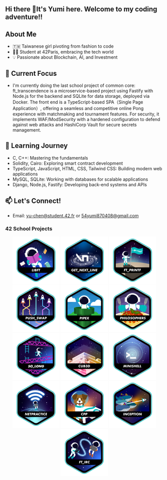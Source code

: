 ## Hi there 👋It's Yumi here. Welcome to my coding adventure!!

## About Me
- 🇹🇼 Taiwanese girl pivoting from fashion to code
- 👩‍💻 Student at 42Paris, embracing the tech world
- 💡 Passionate about Blockchain, AI, and Investment

## 🔭 Current Focus
- I'm currently doing the last school project of common core: ft_transcendence is a microservice-based project using Fastify with Node.js for the backend and SQLite for data storage, deployed via Docker.
The front end is a TypeScript-based SPA（Single Page Application）, offering a seamless and competitive online Pong experience with matchmaking and tournament features.
For security, it implements WAF/ModSecurity with a hardened configuration to defend against web attacks and HashiCorp Vault for secure secrets management.

## 🌱 Learning Journey
- C, C++: Mastering the fundamentals
- Solidity, Cairo: Exploring smart contract development
- TypeScript, JavaScript, HTML, CSS, Tailwind CSS: Building modern web applications
- MySQL, SQLite: Working with databases for scalable applications
- Django, Node.js, Fastify: Developing back-end systems and APIs

## 📫 Let's Connect!
- Email: yu-chen@student.42.fr or 54yumi870408@gmail.com

### 42 School Projects

<div align="center">

<a href="https://github.com/yumi8748/libft">![42 Badge](https://github.com/mcombeau/mcombeau/blob/main/42_badges/libfte.png)</a>
<a href="https://github.com/yumi8748/get-next-line">![42 Badge](https://github.com/mcombeau/mcombeau/blob/main/42_badges/get_next_linee.png)</a>
<a href="https://github.com/yumi8748/ft_printf">![42 Badge](https://github.com/mcombeau/mcombeau/blob/main/42_badges/ft_printfe.png)</a>
<a href="https://github.com/yumi8748/push_swap">![42 Badge](https://github.com/mcombeau/mcombeau/blob/main/42_badges/push_swape.png)</a>
<a href="https://github.com/yumi8748/pipex">![42 Badge](https://github.com/mcombeau/mcombeau/blob/main/42_badges/pipexe.png)</a>
<a href="https://github.com/yumi8748/Philosopher">![42 Badge](https://github.com/mcombeau/mcombeau/blob/main/42_badges/philosopherse.png)</a>
<a href="https://github.com/yumi8748/so_long-pac-man-">![42 Badge](https://github.com/mcombeau/mcombeau/blob/main/42_badges/so_longe.png)</a>
<a href="https://github.com/yumi8748/cub3D">![42 Badge](https://github.com/mcombeau/mcombeau/blob/main/42_badges/cub3de.png)</a>
<a href="https://github.com/yumi8748/MiniShell">![42 Badge](https://github.com/mcombeau/mcombeau/blob/main/42_badges/minishelle.png)</a>
<a> ![42 Badge](https://github.com/mcombeau/mcombeau/blob/main/42_badges/netpracticee.png)</a>
<a href="https://github.com/yumi8748/CPP09">![42 Badge](https://github.com/mcombeau/mcombeau/blob/main/42_badges/cppe.png)</a>
<a href="https://github.com/yumi8748/Inception">![42 Badge](https://github.com/mcombeau/mcombeau/blob/main/42_badges/inceptione.png)</a>
<a href="https://github.com/yumi8748/ft_irc">![42 Badge](https://github.com/mcombeau/mcombeau/blob/main/42_badges/ft_irce.png)</a>
<!-- 
<a href="https://github.com/mcombeau/inception">![42 Badge](https://github.com/mcombeau/mcombeau/blob/main/42_badges/inceptione.png)</a>
<a href="https://github.com/mcombeau/ft_transcendance">![42 Badge](https://github.com/mcombeau/mcombeau/blob/main/42_badges/ft_transcendencee.png)</a>
<a href="https://github.com/mcombeau/ft_irc">![42 Badge](https://github.com/mcombeau/mcombeau/blob/main/42_badges/ft_irce.png)</a>
<a href="https://github.com/mcombeau/fract-ol">![42 Badge](https://github.com/mcombeau/mcombeau/blob/main/42_badges/fract-ole.png)</a>
<a href="">![42 Badge](https://github.com/mcombeau/mcombeau/blob/main/42_badges/fdfn.png)</a> 
<a href="">![42 Badge](https://github.com/mcombeau/mcombeau/blob/main/42_badges/minitalkn.png)</a>
<a href="">![42 Badge](https://github.com/mcombeau/mcombeau/blob/main/42_badges/minirtn.png)</a>
<a href="">![42 Badge](https://github.com/mcombeau/mcombeau/blob/main/42_badges/ft_containersn.png)</a>
<a href="">![42 Badge](https://github.com/mcombeau/mcombeau/blob/main/42_badges/ft_servicesn.png)</a>
<a href="">![42 Badge](https://github.com/mcombeau/mcombeau/blob/main/42_badges/webservn.png)</a>

<a href="">![42 Badge](https://github.com/mcombeau/mcombeau/blob/main/42_badges/ft_transcendencen.png)</a>
<a href="">![42 Badge](https://github.com/mcombeau/mcombeau/blob/main/42_badges/common_coren.png)</a>
-->
</div>
